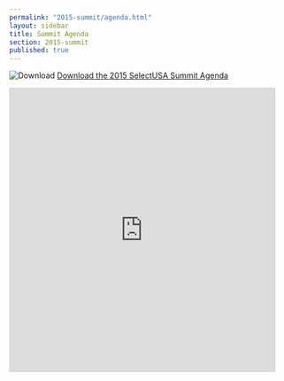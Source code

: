 ```yaml
---
permalink: "2015-summit/agenda.html"
layout: sidebar
title: Summit Agenda
section: 2015-summit
published: true
---
```


![Download](http://google.github.io/material-design-icons/action/svg/design/ic_get_app_24px.svg "Download") [Download the 2015 SelectUSA Summit Agenda](http://selectusasummit.com/images/agenda/Public-Program-Agenda_3_20.pdf)

<iframe src="https://www.slideshare.net/slideshow/embed_code/key/zSYxcWe5MRok9m" width="479" height="511" frameborder="0" marginwidth="0" marginheight="0" scrolling="no" style="border:1px solid #CCC; border-width:1px; margin-bottom:5px; max-width: 100%;" allowfullscreen> </iframe>
